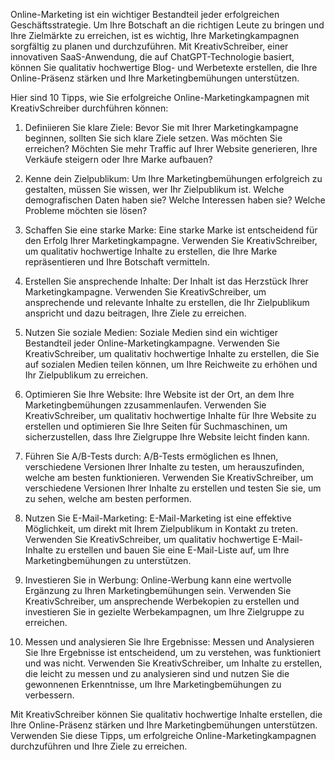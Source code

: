 Online-Marketing ist ein wichtiger Bestandteil jeder erfolgreichen Geschäftsstrategie. Um Ihre Botschaft an die richtigen Leute zu bringen und Ihre Zielmärkte zu erreichen, ist es wichtig, Ihre Marketingkampagnen sorgfältig zu planen und durchzuführen. Mit KreativSchreiber, einer innovativen SaaS-Anwendung, die auf ChatGPT-Technologie basiert, können Sie qualitativ hochwertige Blog- und Werbetexte erstellen, die Ihre Online-Präsenz stärken und Ihre Marketingbemühungen unterstützen.

Hier sind 10 Tipps, wie Sie erfolgreiche Online-Marketingkampagnen mit KreativSchreiber durchführen können:

1. Definiieren Sie klare Ziele: Bevor Sie mit Ihrer Marketingkampagne beginnen, sollten Sie sich klare Ziele setzen. Was möchten Sie erreichen? Möchten Sie mehr Traffic auf Ihrer Website generieren, Ihre Verkäufe steigern oder Ihre Marke aufbauen?

2. Kenne dein Zielpublikum: Um Ihre Marketingbemühungen erfolgreich zu gestalten, müssen Sie wissen, wer Ihr Zielpublikum ist. Welche demografischen Daten haben sie? Welche Interessen haben sie? Welche Probleme möchten sie lösen?

3. Schaffen Sie eine starke Marke: Eine starke Marke ist entscheidend für den Erfolg Ihrer Marketingkampagne. Verwenden Sie KreativSchreiber, um qualitativ hochwertige Inhalte zu erstellen, die Ihre Marke repräsentieren und Ihre Botschaft vermitteln.

4. Erstellen Sie ansprechende Inhalte: Der Inhalt ist das Herzstück Ihrer Marketingkampagne. Verwenden Sie KreativSchreiber, um ansprechende und relevante Inhalte zu erstellen, die Ihr Zielpublikum anspricht und dazu beitragen, Ihre Ziele zu erreichen.

5. Nutzen Sie soziale Medien: Soziale Medien sind ein wichtiger Bestandteil jeder Online-Marketingkampagne. Verwenden Sie KreativSchreiber, um qualitativ hochwertige Inhalte zu erstellen, die Sie auf sozialen Medien teilen können, um Ihre Reichweite zu erhöhen und Ihr Zielpublikum zu erreichen.

6. Optimieren Sie Ihre Website: Ihre Website ist der Ort, an dem Ihre Marketingbemühungen zzusammenlaufen. Verwenden Sie KreativSchreiber, um qualitativ hochwertige Inhalte für Ihre Website zu erstellen und optimieren Sie Ihre Seiten für Suchmaschinen, um sicherzustellen, dass Ihre Zielgruppe Ihre Website leicht finden kann.

7. Führen Sie A/B-Tests durch: A/B-Tests ermöglichen es Ihnen, verschiedene Versionen Ihrer Inhalte zu testen, um herauszufinden, welche am besten funktionieren. Verwenden Sie KreativSchreiber, um verschiedene Versionen Ihrer Inhalte zu erstellen und testen Sie sie, um zu sehen, welche am besten performen.

8. Nutzen Sie E-Mail-Marketing: E-Mail-Marketing ist eine effektive Möglichkeit, um direkt mit Ihrem Zielpublikum in Kontakt zu treten. Verwenden Sie KreativSchreiber, um qualitativ hochwertige E-Mail-Inhalte zu erstellen und bauen Sie eine E-Mail-Liste auf, um Ihre Marketingbemühungen zu unterstützen.

9. Investieren Sie in Werbung: Online-Werbung kann eine wertvolle Ergänzung zu Ihren Marketingbemühungen sein. Verwenden Sie KreativSchreiber, um ansprechende Werbekopien zu erstellen und investieren Sie in gezielte Werbekampagnen, um Ihre Zielgruppe zu erreichen.

10. Messen und analysieren Sie Ihre Ergebnisse: Messen und Analysieren Sie Ihre Ergebnisse ist entscheidend, um zu verstehen, was funktioniert und was nicht. Verwenden Sie KreativSchreiber, um Inhalte zu erstellen, die leicht zu messen und zu analysieren sind und nutzen Sie die gewonnenen Erkenntnisse, um Ihre Marketingbemühungen zu verbessern.

Mit KreativSchreiber können Sie qualitativ hochwertige Inhalte erstellen, die Ihre Online-Präsenz stärken und Ihre Marketingbemühungen unterstützen. Verwenden Sie diese Tipps, um erfolgreiche Online-Marketingkampagnen durchzuführen und Ihre Ziele zu erreichen.
